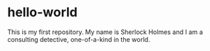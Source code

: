# hello-world
This is my first repository.
My name is Sherlock Holmes and I am a consulting detective, one-of-a-kind in the world.
